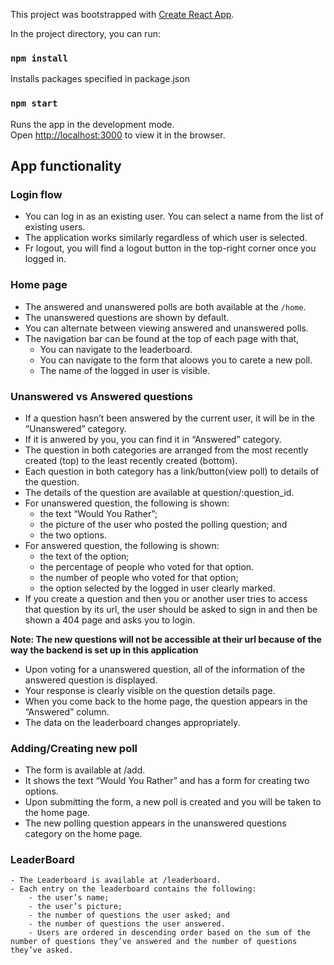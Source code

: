 This project was bootstrapped with [Create React App](https://github.com/facebook/create-react-app).

In the project directory, you can run:

### `npm install`

Installs packages specified in package.json

### `npm start`

Runs the app in the development mode.<br />
Open [http://localhost:3000](http://localhost:3000) to view it in the browser.

## App functionality

### Login flow
- You can log in as an existing user. You can select a name from the list of existing users.
- The application works similarly regardless of which user is selected.
- Fr logout, you will find a logout button in the top-right corner once you logged in.

### Home page
- The answered and unanswered polls are both available at the `/home`.
- The unanswered questions are shown by default.
- You can alternate between viewing answered and unanswered polls.
- The navigation bar can be found at the top of each page with that,
    - You can navigate to the leaderboard.
    - You can navigate to the form that aloows you to carete a new poll.
    - The name of the logged in user is visible.

### Unanswered vs Answered questions
- If a question hasn’t been answered by the current user, it will be in the “Unanswered” category.
- If it is anwered by you, you can find it in “Answered” category.
- The question in both categories are arranged from the most recently created (top) to the least recently created (bottom).
- Each question in both category has a link/button(view poll) to details of the question.
- The details of the question are available at question/:question_id.
- For unanswered question, the following is shown:
    - the text “Would You Rather”;
    - the picture of the user who posted the polling question; and
    - the two options.
- For answered question, the following is shown:
    - the text of the option;
    - the percentage of people who voted for that option.
    - the number of people who voted for that option;
    - the option selected by the logged in user clearly marked.
- If you create a question and then you or another user tries to access that question by its url, the user should be asked to sign in and then be shown a 404 page and asks you to login. 

**Note:  The new questions will not be accessible at their url because of the way the backend is set up in this application**

- Upon voting for a unanswered question, all of the information of the answered question is displayed.
- Your response is clearly visible on the question details page.
- When you come back to the home page, the question appears in the “Answered” column.
- The data on the leaderboard changes appropriately.

### Adding/Creating new poll
- The form is available at /add.
- It shows the text “Would You Rather” and has a form for creating two options.
- Upon submitting the form, a new poll is created and you will be taken to the home page.
- The new polling question appears in the unanswered questions category on the home page.

### LeaderBoard
    - The Leaderboard is available at /leaderboard.
    - Each entry on the leaderboard contains the following:
        - the user’s name;
        - the user’s picture;
        - the number of questions the user asked; and
        - the number of questions the user answered.
        - Users are ordered in descending order based on the sum of the number of questions they’ve answered and the number of questions they’ve asked.


